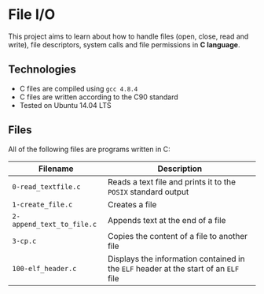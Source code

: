 # File I/O

This project aims to learn about how to handle files (open, close, read and write), file descriptors, system calls and file permissions in **C language**.

## Technologies
* C files are compiled using `gcc 4.8.4`
* C files are written according to the C90 standard
* Tested on Ubuntu 14.04 LTS

## Files
All of the following files are programs written in C:

| Filename                  | Description |
| --------                  | ----------- |
| `0-read_textfile.c`       | Reads a text file and prints it to the `POSIX` standard output |
| `1-create_file.c`         | Creates a file |
| `2-append_text_to_file.c` | Appends text at the end of a file |
| `3-cp.c`                  | Copies the content of a file to another file |
| `100-elf_header.c`        | Displays the information contained in the `ELF` header at the start of an `ELF` file |
